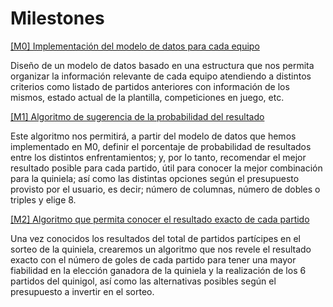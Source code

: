 # Milestones

[[M0] Implementación del modelo de datos para cada equipo](https://github.com/LuisMart7/ProBusiness/milestone/1)

Diseño de un modelo de datos basado en una estructura que nos permita organizar la información relevante de cada equipo atendiendo a distintos criterios como listado de partidos anteriores con información de los mismos, estado actual de la plantilla, competiciones en juego, etc.
  
[[M1] Algoritmo de sugerencia de la probabilidad del resultado](https://github.com/LuisMart7/ProBusiness/milestone/2)
  
Este algoritmo nos permitirá, a partir del modelo de datos que hemos implementado en M0, definir el porcentaje de probabilidad de resultados entre los distintos enfrentamientos; y, por lo tanto, recomendar el mejor resultado posible para cada partido, útil para conocer la mejor combinación para la quiniela; así como las distintas opciones según el presupuesto provisto por el usuario, es decir; número de columnas, número de dobles o triples y elige 8. 
  
[[M2] Algoritmo que permita conocer el resultado exacto de cada partido](https://github.com/LuisMart7/ProBusiness/milestone/3)
  
Una vez conocidos los resultados del total de partidos partícipes en el sorteo de la quiniela, crearemos un algoritmo que nos revele el resultado exacto con el número de goles de cada partido para tener una mayor fiabilidad en la elección ganadora de la quiniela y la realización de los 6 partidos del quinigol, así como las alternativas posibles según el presupuesto a invertir en el sorteo.
